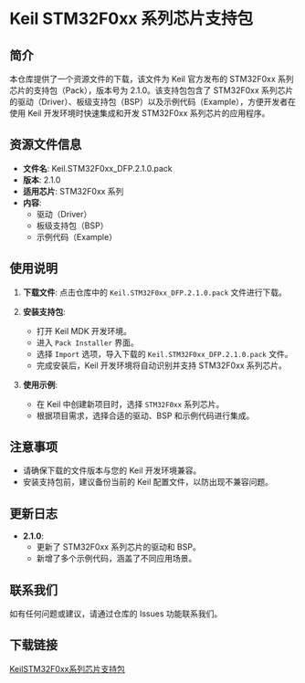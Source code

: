 # Keil STM32F0xx 系列芯片支持包

## 简介

本仓库提供了一个资源文件的下载，该文件为 Keil 官方发布的 STM32F0xx 系列芯片的支持包（Pack），版本号为 2.1.0。该支持包包含了 STM32F0xx 系列芯片的驱动（Driver）、板级支持包（BSP）以及示例代码（Example），方便开发者在使用 Keil 开发环境时快速集成和开发 STM32F0xx 系列芯片的应用程序。

## 资源文件信息

- **文件名**: Keil.STM32F0xx_DFP.2.1.0.pack
- **版本**: 2.1.0
- **适用芯片**: STM32F0xx 系列
- **内容**: 
  - 驱动（Driver）
  - 板级支持包（BSP）
  - 示例代码（Example）

## 使用说明

1. **下载文件**: 点击仓库中的 `Keil.STM32F0xx_DFP.2.1.0.pack` 文件进行下载。
2. **安装支持包**: 
   - 打开 Keil MDK 开发环境。
   - 进入 `Pack Installer` 界面。
   - 选择 `Import` 选项，导入下载的 `Keil.STM32F0xx_DFP.2.1.0.pack` 文件。
   - 完成安装后，Keil 开发环境将自动识别并支持 STM32F0xx 系列芯片。

3. **使用示例**: 
   - 在 Keil 中创建新项目时，选择 `STM32F0xx` 系列芯片。
   - 根据项目需求，选择合适的驱动、BSP 和示例代码进行集成。

## 注意事项

- 请确保下载的文件版本与您的 Keil 开发环境兼容。
- 安装支持包前，建议备份当前的 Keil 配置文件，以防出现不兼容问题。

## 更新日志

- **2.1.0**: 
  - 更新了 STM32F0xx 系列芯片的驱动和 BSP。
  - 新增了多个示例代码，涵盖了不同应用场景。

## 联系我们

如有任何问题或建议，请通过仓库的 Issues 功能联系我们。

## 下载链接

[KeilSTM32F0xx系列芯片支持包](https://pan.quark.cn/s/95cfc8189dec)